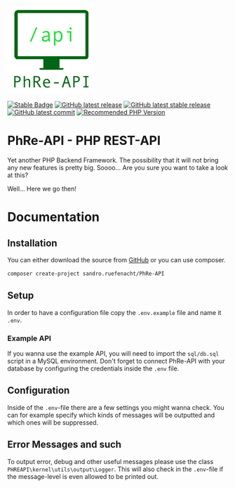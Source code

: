 ![](documentation/media/logo.png)

[![Stable Badge](https://img.shields.io/badge/Stable/Ready_for_production%3F-No-red.svg)](https://shields.io/)
[![GitHub latest release](https://badgen.net/github/release/Ruesa18/PhRe-API?label=latest%20release)](https://github.com/Ruesa18/PhRe-API/releases/)
[![GitHub latest stable release](https://badgen.net/github/release/Ruesa18/PhRe-API/stable?label=latest%20stable%20release)](https://github.com/Ruesa18/PhRe-API/releases/)
[![GitHub latest commit](https://badgen.net/github/last-commit/Ruesa18/PhRe-API)](https://github.com/Ruesa18/PhRe-API/commit/)
[![Recommended PHP Version](https://img.shields.io/badge/Recommended_PHP_Version->=8.2-blue.svg)](https://shields.io/)

# PhRe-API - PHP REST-API
Yet another PHP Backend Framework.
The possibility that it will not bring any new features is pretty big.
Soooo... Are you sure you want to take a look at this?

Well... Here we go then!

# Documentation

## Installation
You can either download the source from [GitHub](https://github.com/Ruesa18/PhRe-API) or you can use composer.
```bash
composer create-project sandro.ruefenacht/PhRe-API
```

## Setup
In order to have a configuration file copy the `.env.example` file and name it `.env`.

### Example API
If you wanna use the example API, you will need to import the `sql/db.sql` script in a MySQL environment. Don't forget to connect PhRe-API with your database by configuring the credentials inside the `.env` file.

## Configuration
Inside of the `.env`-file there are a few settings you might wanna check.
You can for example specify which kinds of messages will be outputted and which ones will be suppressed.

## Error Messages and such
To output error, debug and other useful messages please use the class `PHREAPI\kernel\utils\output\Logger`.
This will also check in the `.env`-file if the message-level is even allowed to be printed out.

